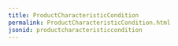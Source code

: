 ```yaml
---
title: ProductCharacteristicCondition
permalink: ProductCharacteristicCondition.html
jsonid: productcharacteristiccondition
---
```

